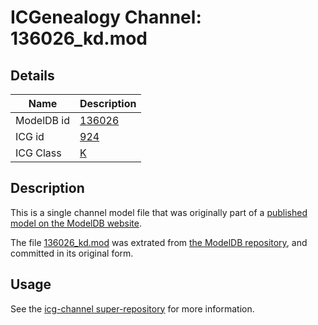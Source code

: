 # ICGenealogy Channel: 136026\_kd.mod

## Details

Name | Description
---- | -----------
ModelDB id | [136026](http://senselab.med.yale.edu/ModelDB/ShowModel.cshtml?model=136026)
ICG id | [924](http://icg.neurotheory.ox.ac.uk/channels/1/924)
ICG Class | [K](http://icg.neurotheory.ox.ac.uk/channels/1)

## Description

This is a single channel model file that was originally part of a [published model on the ModelDB website](http://senselab.med.yale.edu/mModelDB/ShowModel.cshtml?model=136026).

The file [136026\_kd.mod](136026_kd.mod) was extrated from [the ModelDB repository](http://senselab.med.yale.edu/ModelDB/ShowModel.cshtml?model=136026), and committed in its original form.

## Usage

See the [icg-channel super-repository](https://github.com/icgenealogy/icg-channels) for more information.